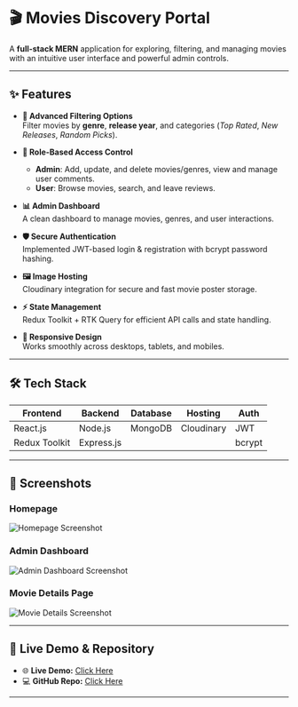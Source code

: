 # 🎬 Movies Discovery Portal  

A **full-stack MERN** application for exploring, filtering, and managing movies with an intuitive user interface and powerful admin controls.  

---

## ✨ Features  

- **🎯 Advanced Filtering Options**  
  Filter movies by **genre**, **release year**, and categories (*Top Rated*, *New Releases*, *Random Picks*).  

- **🔐 Role-Based Access Control**  
  - **Admin**: Add, update, and delete movies/genres, view and manage user comments.  
  - **User**: Browse movies, search, and leave reviews.  

- **📊 Admin Dashboard**  
  A clean dashboard to manage movies, genres, and user interactions.  

- **🛡️ Secure Authentication**  
  Implemented JWT-based login & registration with bcrypt password hashing.  

- **🖼️ Image Hosting**  
  Cloudinary integration for secure and fast movie poster storage.  

- **⚡ State Management**  
  Redux Toolkit + RTK Query for efficient API calls and state handling.  

- **📱 Responsive Design**  
  Works smoothly across desktops, tablets, and mobiles.  

---

## 🛠 Tech Stack  

| Frontend       | Backend         | Database | Hosting   | Auth  |
|----------------|----------------|----------|-----------|-------|
| React.js       | Node.js        | MongoDB  | Cloudinary| JWT   |
| Redux Toolkit  | Express.js     |          |           | bcrypt|

---

## 📸 Screenshots  

### Homepage  
![Homepage Screenshot](frontend/src/project_images/Homepage.png)  

### Admin Dashboard  
![Admin Dashboard Screenshot](screenshots/screenshot2.png)  

### Movie Details Page  
![Movie Details Screenshot](screenshots/screenshot3.png)  

---

## 🔗 Live Demo & Repository  

- 🌐 **Live Demo:** [Click Here](https://your-live-link.com)  
- 💻 **GitHub Repo:** [Click Here](https://github.com/your-username/movies-discovery-portal)  

---
